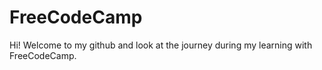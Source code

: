 # FreeCodeCamp
Hi!
Welcome to my github and look at the journey during my learning with FreeCodeCamp.
